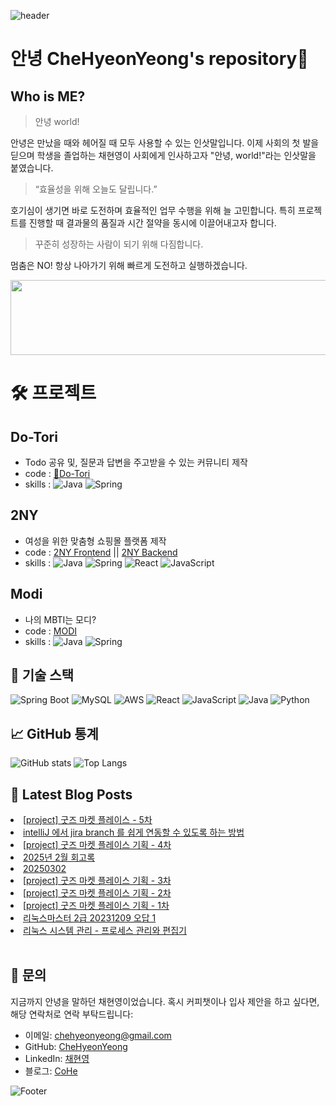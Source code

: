 
![header](https://capsule-render.vercel.app/api?type=waving&color=ff9945&fontColor=FFFFFF&height=300&section=header&text=🥕HyeonYeong's%20Hub🥕&fontSize=50)

# 안녕 CheHyeonYeong's repository👋

## Who is ME?
    
  > 안녕 world!

  안녕은 만났을 때와 헤어질 때 모두 사용할 수 있는 인삿말입니다.
  이제 사회의 첫 발을 딛으며 학생을 졸업하는 채현영이 사회에게 인사하고자 "안녕, world!"라는 인삿말을 붙였습니다.

  > “효율성을 위해 오늘도 달립니다.”
  
  호기심이 생기면 바로 도전하며 효율적인 업무 수행을 위해 늘 고민합니다.
  특히 프로젝트를 진행할 때 결과물의 품질과 시간 절약을 동시에 이끌어내고자 합니다.
  
  > 꾸준히 성장하는 사람이 되기 위해 다짐합니다.
  
  멈춤은 NO! 항상 나아가기 위해 빠르게 도전하고 실행하겠습니다.


<a href="https://github.com/devxb/gitanimals">
  <img
    src="https://render.gitanimals.org/lines/CheHyeonYeong"
    width="600"
    height="120"
  />
</a>


# 🛠 프로젝트

## Do-Tori
- Todo 공유 및, 질문과 답변을 주고받을 수 있는 커뮤니티 제작
- code : [🌰Do-Tori](https://github.com/CheHyeonYeong/Do-tori)
- skills : ![Java](https://img.shields.io/badge/-Java-333333?style=flat&logo=CoffeeScript) ![Spring](https://img.shields.io/badge/-Spring-333333?style=flat&logo=spring)

## 2NY
- 여성을 위한 맞춤형 쇼핑몰 플랫폼 제작
- code : [2NY Frontend](https://github.com/ToriArtis/2NY-Frontend) || [2NY Backend](https://github.com/ToriArtis/2NY-Backend)
- skills : ![Java](https://img.shields.io/badge/-Java-333333?style=flat&logo=CoffeeScript) ![Spring](https://img.shields.io/badge/-Spring-333333?style=flat&logo=spring) ![React](https://img.shields.io/badge/-React-333333?style=flat&logo=react) ![JavaScript](https://img.shields.io/badge/-JavaScript-333333?style=flat&logo=javascript)

## Modi
- 나의 MBTI는 모디?
- code : [MODI](https://github.com/CheHyeonYeong/Modi)
- skills : ![Java](https://img.shields.io/badge/-Java-333333?style=flat&logo=CoffeeScript) ![Spring](https://img.shields.io/badge/-Spring-333333?style=flat&logo=spring)

## 🔧 기술 스택

![Spring Boot](https://img.shields.io/badge/Spring%20Boot-6DB33F?style=for-the-badge&logo=spring-boot&logoColor=white)
![MySQL](https://img.shields.io/badge/MySQL-4479A1?style=for-the-badge&logo=mysql&logoColor=white)
![AWS](https://img.shields.io/badge/AWS-232F3E?style=for-the-badge&logo=amazon-aws&logoColor=white)
![React](https://img.shields.io/badge/React-61DAFB?style=for-the-badge&logo=react&logoColor=black)
![JavaScript](https://img.shields.io/badge/JavaScript-F7DF1E?style=for-the-badge&logo=javascript&logoColor=black)
![Java](https://img.shields.io/badge/Java-007396?style=for-the-badge&logo=java&logoColor=white) 
![Python](https://img.shields.io/badge/Python-3776AB?style=for-the-badge&logo=python&logoColor=white)


## 📈 GitHub 통계

![GitHub stats](https://github-readme-stats.vercel.app/api?username=chehyeonyeong&show_icons=true&theme=radical)
![Top Langs](https://github-readme-stats.vercel.app/api/top-langs/?username=chehyeonyeong&layout=compact&theme=radical)

## 📕 Latest Blog Posts

<li><a href='https://code-chy.tistory.com/198' target='_blank'>[project] 굿즈 마켓 플레이스 - 5차</a></li><li><a href='https://code-chy.tistory.com/197' target='_blank'>intelliJ 에서 jira branch 를 쉽게 연동할 수 있도록 하는 방법</a></li><li><a href='https://code-chy.tistory.com/195' target='_blank'>[project] 굿즈 마켓 플레이스 기획 - 4차</a></li><li><a href='https://code-chy.tistory.com/194' target='_blank'>2025년 2월 회고록</a></li><li><a href='https://code-chy.tistory.com/193' target='_blank'>20250302</a></li><li><a href='https://code-chy.tistory.com/190' target='_blank'>[project] 굿즈 마켓 플레이스 기획 - 3차</a></li><li><a href='https://code-chy.tistory.com/189' target='_blank'>[project] 굿즈 마켓 플레이스 기획 - 2차</a></li><li><a href='https://code-chy.tistory.com/188' target='_blank'>[project] 굿즈 마켓 플레이스 기획 - 1차</a></li><li><a href='https://code-chy.tistory.com/187' target='_blank'>리눅스마스터 2급 20231209 오답 1</a></li><li><a href='https://code-chy.tistory.com/185' target='_blank'>리눅스 시스템 관리 - 프로세스 관리와 편집기</a></li></ul>

<br>

## 💬 문의

지금까지 안녕을 말하던 채현영이었습니다.
혹시 커피챗이나 입사 제안을 하고 싶다면, 해당 연락처로 연락 부탁드립니다:

- 이메일: [chehyeonyeong@gmail.com](mailto:chehyeonyeong@gmail.com)
- GitHub: [CheHyeonYeong](https://github.com/CheHyeonYeong)
- LinkedIn: [채현영](https://www.linkedin.com/in/%ED%98%84%EC%98%81-%EC%B1%84-8b230b255/)
- 블로그: [CoHe](https://code-chy.tistory.com/)
  

![Footer](https://capsule-render.vercel.app/api?type=waving&color=ff9945&height=200&section=footer)

